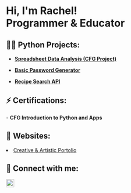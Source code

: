 <h1>Hi, I'm Rachel! <br/>Programmer & Educator</br>



<h2>👨‍💻 Python Projects:</h2>

- <b>[Spreadsheet Data Analysis (CFG Project)](https://github.com/ryyn99/CFG-Data-Analysis)</b>

- <b>[Basic Password Generator](https://github.com/ryyn99/Basic-Password-Generator)</b>

- <b>[Recipe Search API](https://github.com/ryyn99/Recipe-Search-API/blob/main/README.md)</b>

<h2>⚡ Certifications:</h2>
- <b>CFG Introduction to Python and Apps</b>

<h2>👾 Websites: </h2>
  <li><a href="https://rachelyyng99.wixsite.com/madeofmetaphors" target="_blank">Creative & Artistic Portolio</a></li>


<h2> 🤳 Connect with me:</h2>

[<img align="left" alt="[RachelNg | LinkedIn](https://www.linkedin.com/in/rachel-ng-646688170)" width="22px" src="https://cdn.jsdelivr.net/npm/simple-icons@v3/icons/linkedin.svg" />][linkedin]


[linkedin]: https://www.linkedin.com/in/rachel-ng-646688170
